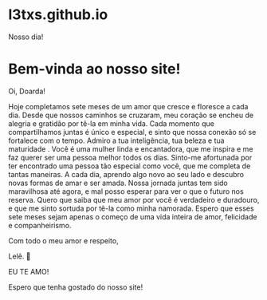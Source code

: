 # l3txs.github.io
<!DOCTYPE html>
<html>
<head>
	<tittle>Nosso dia!</tittle>
</head>
<body>
	<h1>Bem-vinda ao nosso site!</h1>
	<p>Oi, Doarda!

Hoje completamos sete meses de um amor que cresce e floresce a cada dia. Desde que nossos caminhos se cruzaram, meu coração se encheu de alegria e gratidão por tê-la em minha vida.
Cada momento que compartilhamos juntas é único e especial, e sinto que nossa conexão só se fortalece com o tempo. 
Admiro a tua inteligência, tua beleza e tua maturidade . Você é uma mulher linda e encantadora, que me inspira e me faz querer ser uma pessoa melhor todos os dias. Sinto-me afortunada por ter encontrado uma pessoa tão especial como você, que me completa de tantas maneiras.
A cada dia, aprendo algo novo ao seu lado e descubro novas formas de amar e ser amada. Nossa jornada juntas tem sido maravilhosa até agora, e mal posso esperar para ver o que o futuro nos reserva.
Quero que saiba que meu amor por você é verdadeiro e duradouro, e que me sinto sortuda por tê-la como minha namorada. Espero que esses sete meses sejam apenas o começo de uma vida inteira de amor, felicidade e companheirismo.

Com todo o meu amor e respeito,

Lelê. 🤍</p>
	EU TE AMO!
	<p>Espero que tenha gostado do nosso site!</p>
</body>
</html>
